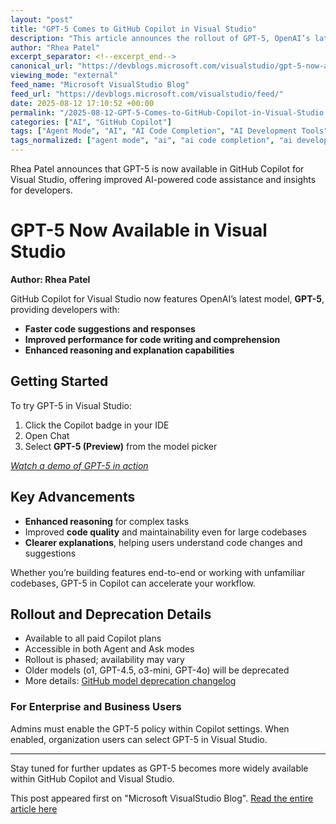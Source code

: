 ```yaml
---
layout: "post"
title: "GPT-5 Comes to GitHub Copilot in Visual Studio"
description: "This article announces the rollout of GPT-5, OpenAI’s latest model, within GitHub Copilot for Visual Studio. The update brings faster code suggestions, improved code quality, and smarter AI explanations, enhancing developer productivity. Details include how to access GPT-5, key advancements, phased model deprecations, and configuration steps for enterprise users."
author: "Rhea Patel"
excerpt_separator: <!--excerpt_end-->
canonical_url: "https://devblogs.microsoft.com/visualstudio/gpt-5-now-available-in-visual-studio/"
viewing_mode: "external"
feed_name: "Microsoft VisualStudio Blog"
feed_url: "https://devblogs.microsoft.com/visualstudio/feed/"
date: 2025-08-12 17:10:52 +00:00
permalink: "/2025-08-12-GPT-5-Comes-to-GitHub-Copilot-in-Visual-Studio.html"
categories: ["AI", "GitHub Copilot"]
tags: ["Agent Mode", "AI", "AI Code Completion", "AI Development Tools", "Copilot Business", "Copilot Chat", "Copilot Enterprise", "GitHub Copilot", "GPT 5", "IDE Integration", "Model Deprecation", "Model Picker", "News", "OpenAI", "Software Engineering Productivity", "VS"]
tags_normalized: ["agent mode", "ai", "ai code completion", "ai development tools", "copilot business", "copilot chat", "copilot enterprise", "github copilot", "gpt 5", "ide integration", "model deprecation", "model picker", "news", "openai", "software engineering productivity", "vs"]
---
```


Rhea Patel announces that GPT-5 is now available in GitHub Copilot for Visual Studio, offering improved AI-powered code assistance and insights for developers.<!--excerpt_end-->

# GPT-5 Now Available in Visual Studio

**Author: Rhea Patel**

GitHub Copilot for Visual Studio now features OpenAI’s latest model, **GPT-5**, providing developers with:

- **Faster code suggestions and responses**
- **Improved performance for code writing and comprehension**
- **Enhanced reasoning and explanation capabilities**

## Getting Started

To try GPT-5 in Visual Studio:

1. Click the Copilot badge in your IDE
2. Open Chat
3. Select **GPT-5 (Preview)** from the model picker

*[Watch a demo of GPT-5 in action](https://devblogs.microsoft.com/visualstudio/wp-content/uploads/sites/4/2025/08/gpt5new-3.mp4)*

## Key Advancements

- **Enhanced reasoning** for complex tasks
- Improved **code quality** and maintainability even for large codebases
- **Clearer explanations**, helping users understand code changes and suggestions

Whether you’re building features end-to-end or working with unfamiliar codebases, GPT-5 in Copilot can accelerate your workflow.

## Rollout and Deprecation Details

- Available to all paid Copilot plans
- Accessible in both Agent and Ask modes
- Rollout is phased; availability may vary
- Older models (o1, GPT-4.5, o3-mini, GPT-4o) will be deprecated
- More details: [GitHub model deprecation changelog](https://github.blog/changelog/2025-06-20-upcoming-deprecation-of-o1-gpt-4-5-o3-mini-and-gpt-4o/)

### For Enterprise and Business Users

Admins must enable the GPT-5 policy within Copilot settings. When enabled, organization users can select GPT-5 in Visual Studio.

---

Stay tuned for further updates as GPT-5 becomes more widely available within GitHub Copilot and Visual Studio.

This post appeared first on "Microsoft VisualStudio Blog". [Read the entire article here](https://devblogs.microsoft.com/visualstudio/gpt-5-now-available-in-visual-studio/)
